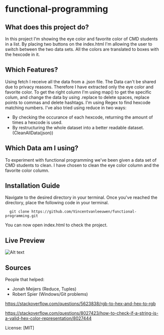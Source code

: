 # functional-programming

## What does this project do?

In this project I'm showing the eye color and favorite color of CMD students in a list. By placing two buttons on the index.html I'm allowing the user to switch between the two data sets. All the colors are translated to boxes with the hexcode in it.

## Which Features?

Using fetch I receive all the data from a .json file. The Data can't be shared due to privacy reasons. Therefore I have extracted only the eye color and favorite color.
To get the right column I'm using map() to get the specific colum, and change the data by using .replace to delete spaces, replace points to commas and delete hashtags.
I'm using Regex to find hexcode matching numbers. 
I've also tried using reduce in two ways: 
- By checking the occurance of each hexcode, returning the amount of times a hexcode is used. 
- By restructuring the whole dataset into a better readable dataset. (CleanAllData(json))

## Which Data am I using?

To experiment with functional programming we've been given a data set of CMD students to clean. I have chosen to clean the eye color column and the favorite color column.

## Installation Guide

Navigate to the desired directory in your terminal. Once you've reached the directory, place the following code in your terminal.
```terminal
  git clone https://github.com/Vincentvanleeuwen/functional-programming.git
```
You can now open index.html to check the project.

## Live Preview

![Alt text](https://github.com/Vincentvanleeuwen/functional-programming/blob/main/media/datasetcolors.gif)


## Sources

People that helped: 
- Jonah Meijers (Reduce, Tuples)
- Robert Spier (Windows/Git problems)

https://stackoverflow.com/questions/5623838/rgb-to-hex-and-hex-to-rgb

https://stackoverflow.com/questions/8027423/how-to-check-if-a-string-is-a-valid-hex-color-representation/8027444


License: [MIT]
